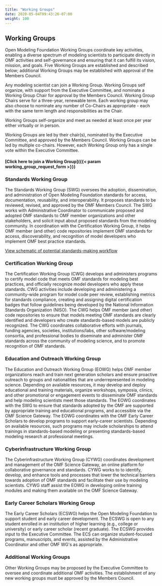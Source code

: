 ```yaml
---
title: "Working Groups"
date: 2020-05-04T09:43:26-07:00
weight: 100
---
```


## Working Groups

Open Modeling Foundation Working Groups coordinate key activities, enabling a diverse spectrum of modeling scientists to participate directly in OMF activities and self-governance and ensuring that it can fulfill its vision, mission, and goals. Five Working Groups are established and described below; additional Working Groups may be established with approval of the Members Council.

Any modeling scientist can join a Working Group. Working Groups self organize, with support from the Executive Committee, and nominate a Working Group Chair for approval by the Members Council. Working Group Chairs serve for a three-year, renewable term. Each working group may also choose to nominate any number of Co-Chairs as appropriate - each with the same term length and responsibilities as the Chair.

Working Groups self-organize and meet as needed at least once per year either virtually or in person.  

Working Groups are led by their chair(s), nominated by the Executive Committee, and approved by the Members Council. Working Groups can be led by multiple co-chairs. However, each Working Group only has a single vote within the Executive Committee.

#### [Click here to join a Working Group]({{< param working_group_request_form >}})

### Standards Working Group

The Standards Working Group (SWG) oversees the adoption, dissemination, and administration of Open Modeling Foundation standards for access, documentation, reusability, and interoperability. It proposes standards to be reviewed, revised, and approved by the OMF Members Council. The SWG works with Administrative Coordinator to communicate proposed and adopted OMF standards to OMF member organizations and other stakeholders, and solicit input about proposed standards from the modeling community. In coordination with the Certification Working Group, it helps OMF member (and other) code repositories implement OMF standards for access, discoverability, and recognition of model developers who implement OMF best practice standards.

[View schematic of potential standards-making workflow](https://docs.google.com/viewer?url=https://github.com/openmodelingfoundation/openmodelingfoundation.github.io/files/6481459/standards_workflow.pdf)

### Certification Working Group

The Certification Working Group (CWG) develops and administers programs to certify model code that meets OMF standards for modeling best practices, and officially recognize model developers who apply these standards. CWG activities include developing and administering a community-wide program for model code peer review, establishing metrics for standards compliance, creating and assigning digital certification badges that follow guidelines being developed by the National Information Standards Organization (NISO). The CWG helps OMF member (and other) code repositories to ensure that models meeting OMF standards are clearly identified and developers who create standards-based models are publicly recognized. The CWG coordinates collaborative efforts with journals, funding agencies, societies, institutions/labs, other software/modeling consortia, and professional bodies to diseminate and administer OMF standards across the community of modeling science, and to promote recognition of OMF standards.

### Education and Outreach Working Group

The Education and Outreach Working Group (EOWG) helps OMF member organizations reach and train next generation scholars and ensure proactive outreach to groups and nationalities that are underrepresented in modeling science. Depending on available resources, it may develop and deploy educational and training materials, organize workshops, symposia, clinics, and other promotional or engagement events to disseminate OMF standards and help modeling scientists meet those standards. The EOWG coordinates with the SWG to ensure that standards adopted by the OMF are supported by appropriate training and educational programs, and accessible via the OMF Science Gateway. The EOWG coordinates with the OMF Early Career Scholars to develop programs to support early-career scientists. Depending on available resources, such programs may include scholarships to attend trainings in standards-based modeling or presenting standards-based modeling research at professional meetings.

### Cyberinfrastructure Working Group

The Cyberinfrastructure Working Group (CYWG) coordinates development and management of the OMF Science Gateway, an online platform for collaborative governance and standards. CYWG works to to identify, develop, and enhance tools and processes that lower the technical barriers towards adoption of OMF standards and facilitate their use by modeling scientists. CYWG staff assist the EOWG in developing online training modules and making them available on the OMF Science Gateway.

### Early Career Scholars Working Group

The Early Career Scholars (ECSWG) helps the Open Modeling Foundation to support student and early career development. The ECSWG is
open to any student enrolled in an institution of higher learning (e.g., college or university) or early career scholar (recent graduate).
The ECSWG provides input to the Executive Committee. The ECS can organize student-focused programs, manuscripts, and events, assisted by the Administrative Coordinator and other OMF WG's as appropriate. 

### Additional Working Groups

Other Working Groups may be proposed by the Executive Committee to oversee and coordinate additional OMF activities. The establishment of any new working groups must be approved by the Members Council.
